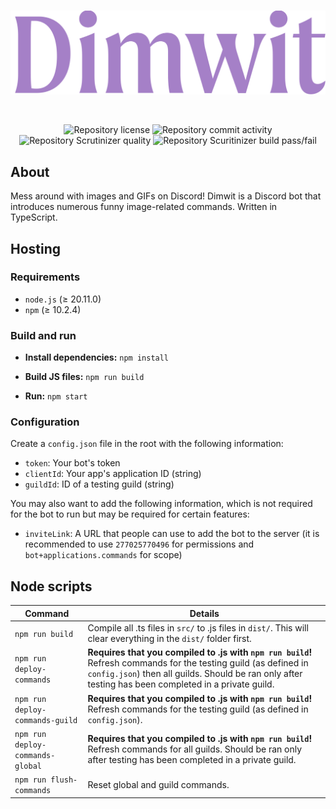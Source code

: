 <div align="center">
    <br>
    <!-- Wordmark -->
    <p>
        <a href="https://github.com/ayvacs/dimwit"><img alt="Dimwit logo" width="550" src="https://raw.githubusercontent.com/ayvacs/dimwit/main/assets/logos/wordmark-min.png"></a>
    </p>
    <br>
    <!-- Badges -->
    <p>
        <img alt="Repository license" src="https://img.shields.io/github/license/ayvacs/dimwit">
        <img alt="Repository commit activity" src="https://img.shields.io/github/commit-activity/w/ayvacs/dimwit">
        <img alt="Repository Scrutinizer quality" src="https://img.shields.io/scrutinizer/quality/g/ayvacs/dimwit">
        <img alt="Repository Scuritinizer build pass/fail" src="https://scrutinizer-ci.com/g/ayvacs/dimwit/badges/build.png?b=main">
    </p>
</div>

## About

Mess around with images and GIFs on Discord! Dimwit is a Discord bot that introduces numerous funny image-related commands. Written in TypeScript.

## Hosting

### Requirements

* `node.js` (≥ 20.11.0)
* `npm` (≥ 10.2.4)

### Build and run

* **Install dependencies:** `npm install`

* **Build JS files:** `npm run build`

* **Run:** `npm start`

### Configuration

Create a `config.json` file in the root with the following information:

* `token`: Your bot's token
* `clientId`: Your app's application ID (string)
* `guildId`: ID of a testing guild (string)

You may also want to add the following information, which is not required for the bot to run but may be required for certain features:

* `inviteLink`: A URL that people can use to add the bot to the server (it is recommended to use `277025770496` for permissions and `bot+applications.commands` for scope)

## Node scripts

| Command | Details |
| - | - |
| `npm run build` | Compile all .ts files in `src/` to .js files in `dist/`. This will clear everything in the `dist/` folder first. |
| `npm run deploy-commands` | **Requires that you compiled to .js with `npm run build`!** Refresh commands for the testing guild (as defined in `config.json`) then all guilds. Should be ran only after testing has been completed in a private guild. |
| `npm run deploy-commands-guild` | **Requires that you compiled to .js with `npm run build`!** Refresh commands for the testing guild (as defined in `config.json`). |
| `npm run deploy-commands-global` | **Requires that you compiled to .js with `npm run build`!** Refresh commands for all guilds. Should be ran only after testing has been completed in a private guild. |
| `npm run flush-commands` | Reset global and guild commands. |